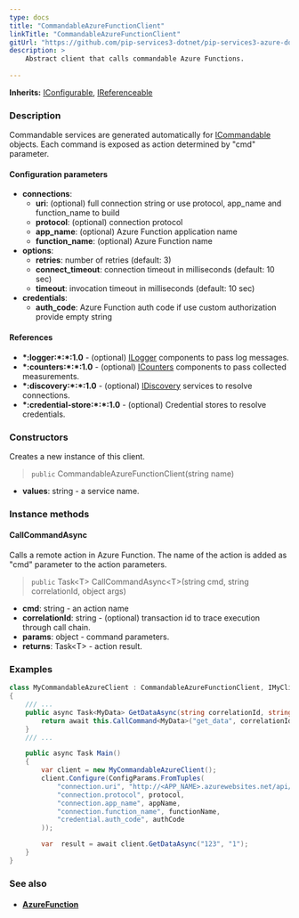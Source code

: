 ```yaml
---
type: docs
title: "CommandableAzureFunctionClient"
linkTitle: "CommandableAzureFunctionClient"
gitUrl: "https://github.com/pip-services3-dotnet/pip-services3-azure-dotnet"
description: >
    Abstract client that calls commandable Azure Functions.
 
---
```


**Inherits:** [IConfigurable](../../../commons/config/iconfigurable), [IReferenceable](../../../commons/refer/ireferenceable)

### Description

Commandable services are generated automatically for [ICommandable](../../../commons/commands/icommandable.md) objects. Each command is exposed as action determined by "cmd" parameter.


#### Configuration parameters

- **connections**:
    - **uri**: (optional) full connection string or use protocol, app_name and function_name to build
    - **protocol**: (optional) connection protocol
    - **app_name**: (optional) Azure Function application name
    - **function_name**: (optional) Azure Function name
- **options**:
     - **retries**: number of retries (default: 3)
     - **connect_timeout**: connection timeout in milliseconds (default: 10 sec)
     - **timeout**: invocation timeout in milliseconds (default: 10 sec)
- **credentials**:
    - **auth_code**: Azure Function auth code if use custom authorization provide empty string

#### References
- **\*:logger:\*:\*:1.0** - (optional) [ILogger](../../../components/log/ilogger) components to pass log messages.
- **\*:counters:\*:\*:1.0** - (optional) [ICounters](../../../components/count/icounters) components to pass collected measurements.
- **\*:discovery:\*:\*:1.0** - (optional) [IDiscovery](../../../components/connect/idiscovery) services to resolve connections.
- **\*:credential-store:\*:\*:1.0** - (optional) Credential stores to resolve credentials.

### Constructors
Creates a new instance of this client.

> `public` CommandableAzureFunctionClient(string name)

- **values**: string - a service name.


### Instance methods

#### CallCommandAsync
Calls a remote action in Azure Function.
The name of the action is added as "cmd" parameter
to the action parameters. 

> `public` Task\<T\> CallCommandAsync\<T\>(string cmd, string correlationId, object args)

- **cmd**: string - an action name
- **correlationId**: string - (optional) transaction id to trace execution through call chain.
- **params**: object - command parameters.
- **returns**: Task\<T\> - action result.


### Examples

```cs
class MyCommandableAzureClient : CommandableAzureFunctionClient, IMyClient
{
    /// ...
    public async Task<MyData> GetDataAsync(string correlationId, string id) {
        return await this.CallCommand<MyData>("get_data", correlationId, new { id=id });
    }
    /// ...

    public async Task Main()
    {
        var client = new MyCommandableAzureClient();
        client.Configure(ConfigParams.FromTuples(
            "connection.uri", "http://<APP_NAME>.azurewebsites.net/api/<FUNCTION_NAME>",
            "connection.protocol", protocol,
            "connection.app_name", appName,
            "connection.function_name", functionName,
            "credential.auth_code", authCode
        ));

        var  result = await client.GetDataAsync("123", "1");
    }
}
```

### See also
- #### [AzureFunction](../../containers/azure_function/)
